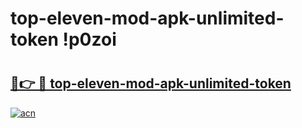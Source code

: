 # top-eleven-mod-apk-unlimited-token !p0zoi

# <h2><a href="https://jmxhhj.esa.edu.pl?title=top-eleven-mod-apk-unlimited-token&ref=p0zoi">🔗👉 🔴 top-eleven-mod-apk-unlimited-token</a></h2>

[![acn](https://github.com/user-attachments/assets/0f9c940e-d8b0-45ae-aac7-cd30a18b3e1c)](https://jmxhhj.esa.edu.pl?title=top-eleven-mod-apk-unlimited-token&ref=p0zoi)

